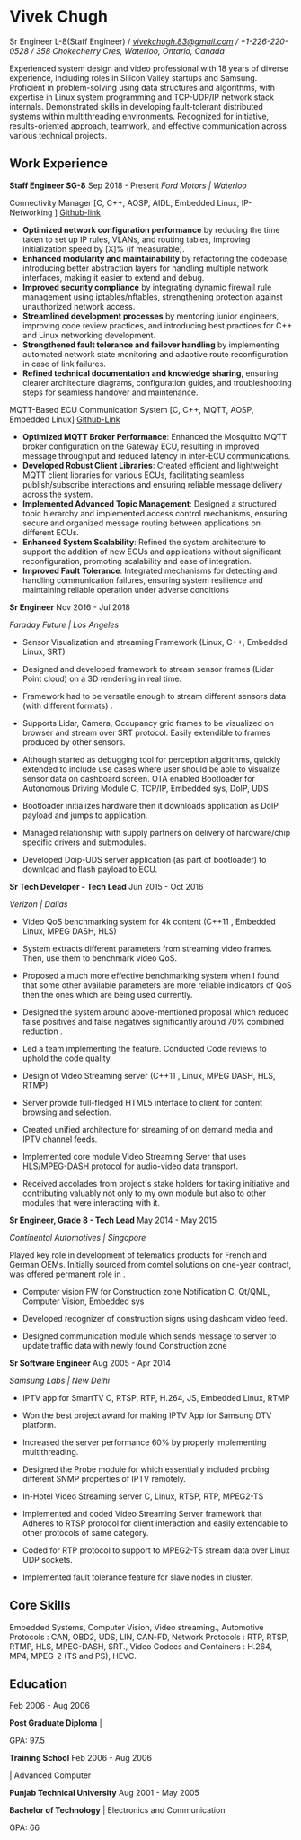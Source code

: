 # Vivek Chugh

Sr Engineer L-8(Staff Engineer) / *vivekchugh.83@gmail.com / +1-226-220-0528 / 358 Chokecherry Cres, Waterloo, Ontario, Canada*

Experienced system design and video professional with 18 years of
diverse experience, including roles in Silicon Valley startups and
Samsung. Proficient in problem-solving using data structures and
algorithms, with expertise in Linux system programming and TCP-UDP/IP
network stack internals. Demonstrated skills in developing
fault-tolerant distributed systems within multithreading environments.
Recognized for initiative, results-oriented approach, teamwork, and
effective communication across various technical projects.

## Work Experience

**Staff Engineer SG-8** Sep 2018 - Present
*Ford Motors \| Waterloo*

Connectivity Manager  [C, C++, AOSP, AIDL, Embedded Linux, IP-Networking ] [Github-link](https://github.com/VivekChugh/profille/blob/main/project_Networking_CM.md)
- **Optimized network configuration performance** by reducing the time taken to set up IP rules, VLANs, and routing tables, improving initialization speed by [X]% (if measurable).  
- **Enhanced modularity and maintainability** by refactoring the codebase, introducing better abstraction layers for handling multiple network interfaces, making it easier to extend and debug. 
- **Improved security compliance** by integrating dynamic firewall rule management using iptables/nftables, strengthening protection against unauthorized network access.  
- **Streamlined development processes** by mentoring junior engineers, improving code review practices, and introducing best practices for C++ and Linux networking development.  
- **Strengthened fault tolerance and failover handling** by implementing automated network state monitoring and adaptive route reconfiguration in case of link failures.  
- **Refined technical documentation and knowledge sharing**, ensuring clearer architecture diagrams, configuration guides, and troubleshooting steps for seamless handover and maintenance.  

MQTT-Based ECU Communication System [C, C++, MQTT, AOSP, Embedded Linux] [Github-Link](https://github.com/VivekChugh/profille/blob/main/project_MQTT.md)
- **Optimized MQTT Broker Performance**: Enhanced the Mosquitto MQTT broker configuration on the Gateway ECU, resulting in improved message throughput and reduced latency in inter-ECU communications.
- **Developed Robust Client Libraries**: Created efficient and lightweight MQTT client libraries for various ECUs, facilitating seamless publish/subscribe interactions and ensuring reliable message delivery across the system.
- **Implemented Advanced Topic Management**: Designed a structured topic hierarchy and implemented access control mechanisms, ensuring secure and organized message routing between applications on different ECUs.
- **Enhanced System Scalability**: Refined the system architecture to support the addition of new ECUs and applications without significant reconfiguration, promoting scalability and ease of integration.
- **Improved Fault Tolerance**: Integrated mechanisms for detecting and handling communication failures, ensuring system resilience and maintaining reliable operation under adverse conditions


**Sr Engineer** Nov 2016 - Jul 2018

*Faraday Future \| Los Angeles*

- Sensor Visualization and streaming Framework (Linux, C++, Embedded
  Linux, SRT)

- Designed and developed framework to stream sensor frames (Lidar Point
  cloud) on a 3D rendering in real time.

- Framework had to be versatile enough to stream different sensors data
  (with different formats) .

- Supports Lidar, Camera, Occupancy grid frames to be visualized on
  browser and stream over SRT protocol. Easily extendible to frames
  produced by other sensors.

- Although started as debugging tool for perception algorithms, quickly
  extended to include use cases where user should be able to visualize
  sensor data on dashboard screen. OTA enabled Bootloader for Autonomous
  Driving Module C, TCP/IP, Embedded sys, DoIP, UDS

- Bootloader initializes hardware then it downloads application as DoIP
  payload and jumps to application.

- Managed relationship with supply partners on delivery of hardware/chip
  specific drivers and submodules.

- Developed Doip-UDS server application (as part of bootloader) to
  download and flash payload to ECU.

**Sr Tech Developer - Tech Lead** Jun 2015 - Oct 2016

*Verizon \| Dallas*

- Video QoS benchmarking system for 4k content (C++11 , Embedded Linux,
  MPEG DASH, HLS)

- System extracts different parameters from streaming video frames.
  Then, use them to benchmark video QoS.

- Proposed a much more effective benchmarking system when I found that
  some other available parameters are more reliable indicators of QoS
  then the ones which are being used currently.

- Designed the system around above-mentioned proposal which reduced
  false positives and false negatives significantly around 70% combined
  reduction .

- Led a team implementing the feature. Conducted Code reviews to uphold
  the code quality.

- Design of Video Streaming server (C++11 , Linux, MPEG DASH, HLS, RTMP)

- Server provide full-fledged HTML5 interface to client for content
  browsing and selection.

- Created unified architecture for streaming of on demand media and IPTV
  channel feeds.

- Implemented core module Video Streaming Server that uses HLS/MPEG-DASH
  protocol for audio-video data transport.

- Received accolades from project\'s stake holders for taking initiative
  and contributing valuably not only to my own module but also to other
  modules that were interacting with it.

**Sr Engineer, Grade 8 - Tech Lead** May 2014 - May 2015

*Continental Automotives \| Singapore*

Played key role in development of telematics products for French and
German OEMs. Initially sourced from comtel solutions on one-year
contract, was offered permanent role in .

- Computer vision FW for Construction zone Notification C, Qt/QML,
  Computer Vision, Embedded sys

- Developed recognizer of construction signs using dashcam video feed.

- Designed communication module which sends message to server to update
  traffic data with newly found Construction zone

**Sr Software Engineer** Aug 2005 - Apr 2014

*Samsung Labs \| New Delhi*

- IPTV app for SmartTV C, RTSP, RTP, H.264, JS, Embedded Linux, RTMP

- Won the best project award for making IPTV App for Samsung DTV
  platform.

- Increased the server performance 60% by properly implementing
  multithreading.

- Designed the Probe module for which essentially included probing
  different SNMP properties of IPTV remotely.

- In-Hotel Video Streaming server C, Linux, RTSP, RTP, MPEG2-TS

- Implemented and coded Video Streaming Server framework that Adheres to
  RTSP protocol for client interaction and easily extendable to other
  protocols of same category.

- Coded for RTP protocol to support to MPEG2-TS stream data over Linux
  UDP sockets.

- Implemented fault tolerance feature for slave nodes in cluster.

## Core Skills

Embedded Systems, Computer Vision, Video streaming., Automotive
Protocols : CAN, OBD2, UDS, LIN, CAN-FD, Network Protocols : RTP, RTSP,
RTMP, HLS, MPEG-DASH, SRT., Video Codecs and Containers : H.264, MP4,
MPEG-2 (TS and PS), HEVC.

## Education

Feb 2006 - Aug 2006

**Post Graduate Diploma** \|

GPA: 97.5

**Training School** Feb 2006 - Aug 2006

\| Advanced Computer

**Punjab Technical University** Aug 2001 - May 2005

**Bachelor of Technology** \| Electronics and Communication

GPA: 66
